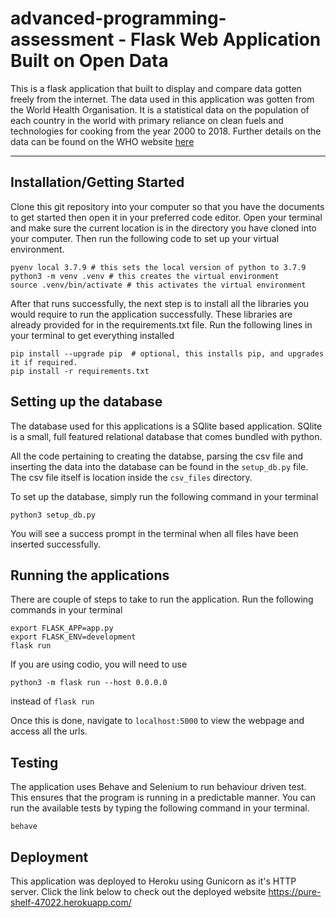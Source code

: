 # advanced-programming-assessment - Flask Web Application Built on Open Data

This is a flask application that built to display and compare data gotten freely from the internet. The data used in this application was gotten from the World Health Organisation. It is a statistical data on the population of each country in the 
world with primary reliance on clean fuels and technologies for cooking from the year 2000 to 2018. Further details on the data
can be found on the WHO website [here](https://www.who.int/data/gho/data/indicators/indicator-details/GHO/gho-phe-population-with-primary-reliance-on-clean-fuels-and-technologies-in-millions)

---
## Installation/Getting Started

Clone this git repository into your computer so that you have the documents to get started then open it in your preferred code editor.
Open your terminal and make sure the current location is in the directory you have cloned into your computer. Then run the following code to set up your virtual environment.

```
pyenv local 3.7.9 # this sets the local version of python to 3.7.9
python3 -m venv .venv # this creates the virtual environment
source .venv/bin/activate # this activates the virtual environment
```

After that runs successfully, the next step is to install all the libraries you would require to run the application successfully.
These libraries are already provided for in the requirements.txt file. Run the following lines in your terminal to get everything
installed

```
pip install --upgrade pip  # optional, this installs pip, and upgrades it if required.
pip install -r requirements.txt
```

## Setting up the database

The database used for this applications is a SQlite based application. SQlite is a small, full featured relational database
that comes bundled with python. 

All the code pertaining to creating the databse, parsing the csv file and inserting the data into the database can be found in the
`setup_db.py` file. The csv file itself is location inside the `csv_files` directory.

To set up the database, simply run the following command in your terminal
```
python3 setup_db.py
```
You will see a success prompt in the terminal when all files have been inserted successfully.


## Running the applications

There are couple of steps to take to run the application. Run the following commands in your terminal
```
export FLASK_APP=app.py
export FLASK_ENV=development
flask run
```
If you are using codio, you will need to use 
```
python3 -m flask run --host 0.0.0.0
```
instead of `flask run`

Once this is done, navigate to `localhost:5000` to view the webpage and access all the urls.


## Testing

The application uses Behave and Selenium to run behaviour driven test. This ensures that the program is running in a predictable manner. You can run the available tests by typing the following
command in your terminal.
```
behave
```

## Deployment

This application was deployed to Heroku using Gunicorn as it's HTTP server. Click the link below to check out the deployed website
https://pure-shelf-47022.herokuapp.com/









